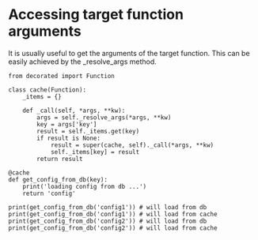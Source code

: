 # Accessing target function arguments

It is usually useful to get the arguments of the target function.
This can be easily achieved by the \_resolve_args method.

	from decorated import Function
	
	class cache(Function):
	    _items = {}
	        
	    def _call(self, *args, **kw):
	        args = self._resolve_args(*args, **kw)
	        key = args['key']
	        result = self._items.get(key)
	        if result is None:
	            result = super(cache, self)._call(*args, **kw)
	            self._items[key] = result
	        return result
	
	@cache
	def get_config_from_db(key):
	    print('loading config from db ...')
	    return 'config'
	
	print(get_config_from_db('config1')) # will load from db
	print(get_config_from_db('config1')) # will load from cache
	print(get_config_from_db('config2')) # will load from db
	print(get_config_from_db('config2')) # will load from cache
	